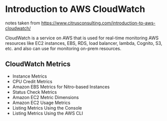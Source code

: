 # Introduction to AWS CloudWatch

notes taken from <https://www.citrusconsulting.com/introduction-to-aws-cloudwatch/>

CloudWatch is a service on AWS that is  used for real-time monitoring AWS resources like EC2 instances, EBS, RDS, load balancer, lambda, Cognito, S3, etc. and also can use for monitoring on-prem resources.

## CloudWatch Metrics

- Instance Metrics
- CPU Credit Metrics
- Amazon EBS Metrics for Nitro-based Instances
- Status Check Metrics
- Amazon EC2 Metric Dimensions
- Amazon EC2 Usage Metrics
- Listing Metrics Using the Console
- Listing Metrics Using the AWS CLI
